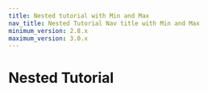 ```yaml
---
title: Nested tutorial with Min and Max
nav_title: Nested Tutorial Nav title with Min and Max
minimum_version: 2.8.x
maximum_version: 3.0.x
---
```


# Nested Tutorial

